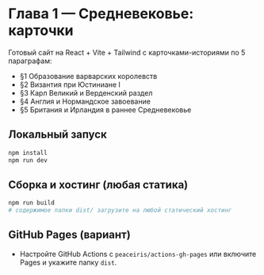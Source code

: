 
# Глава 1 — Средневековье: карточки

Готовый сайт на React + Vite + Tailwind с карточками-историями по 5 параграфам:

- §1 Образование варварских королевств
- §2 Византия при Юстиниане I
- §3 Карл Великий и Верденский раздел
- §4 Англия и Нормандское завоевание
- §5 Британия и Ирландия в раннее Средневековье

## Локальный запуск

```bash
npm install
npm run dev
```

## Сборка и хостинг (любая статика)

```bash
npm run build
# содержимое папки dist/ загрузите на любой статический хостинг
```

## GitHub Pages (вариант)

- Настройте GitHub Actions с `peaceiris/actions-gh-pages` или включите Pages и укажите папку `dist`.
